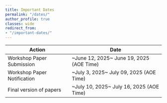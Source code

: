 ```yaml
---
title: Important Dates
permalink: "/dates/"
author_profile: true
classes: wide
redirect_from:
- "/important-dates/"
---
```


| Action               | Date                     |
| -------------------- | ------------------------ |
| Workshop Paper Submission        | ~June 12, 2025~ June 19, 2025 (AOE Time) |
| Workshop Paper Notification        | ~July 3, 2025~ July 09, 2025 (AOE Time) |
| Final version of papers       | ~July 10, 2025~ July 16, 2025 (AOE Time) |
